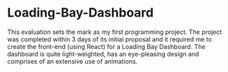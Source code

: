 # Loading-Bay-Dashboard
This evaluation sets the mark as my first programming project. The project was completed within 3 days of its initial proposal and it required me to create the front-end (using React) for a Loading Bay Dashboard. The dashboard is quite light-weighted, has an eye-pleasing design and comprises of an extensive use of animations.
